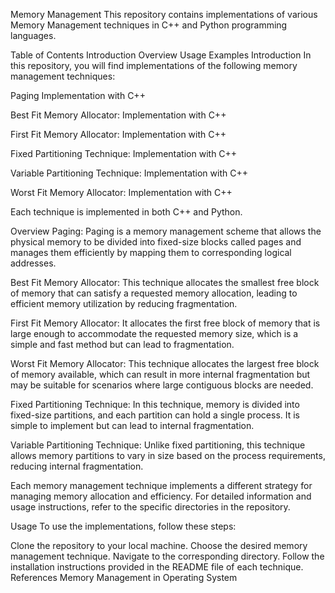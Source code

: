 Memory Management
This repository contains implementations of various Memory Management techniques in C++ and Python programming languages.

Table of Contents
Introduction
Overview
Usage
Examples
Introduction
In this repository, you will find implementations of the following memory management techniques:

Paging
Implementation with C++

Best Fit Memory Allocator:
Implementation with C++

First Fit Memory Allocator:
Implementation with C++

Fixed Partitioning Technique:
Implementation with C++

Variable Partitioning Technique:
Implementation with C++

Worst Fit Memory Allocator:
Implementation with C++

Each technique is implemented in both C++ and Python.

Overview
Paging: Paging is a memory management scheme that allows the physical memory to be divided into fixed-size blocks called pages and manages them efficiently by mapping them to corresponding logical addresses.

Best Fit Memory Allocator: This technique allocates the smallest free block of memory that can satisfy a requested memory allocation, leading to efficient memory utilization by reducing fragmentation.

First Fit Memory Allocator: It allocates the first free block of memory that is large enough to accommodate the requested memory size, which is a simple and fast method but can lead to fragmentation.

Worst Fit Memory Allocator: This technique allocates the largest free block of memory available, which can result in more internal fragmentation but may be suitable for scenarios where large contiguous blocks are needed.

Fixed Partitioning Technique: In this technique, memory is divided into fixed-size partitions, and each partition can hold a single process. It is simple to implement but can lead to internal fragmentation.

Variable Partitioning Technique: Unlike fixed partitioning, this technique allows memory partitions to vary in size based on the process requirements, reducing internal fragmentation.

Each memory management technique implements a different strategy for managing memory allocation and efficiency. For detailed information and usage instructions, refer to the specific directories in the repository.

Usage
To use the implementations, follow these steps:

Clone the repository to your local machine.
Choose the desired memory management technique.
Navigate to the corresponding directory.
Follow the installation instructions provided in the README file of each technique.
References
Memory Management in Operating System
